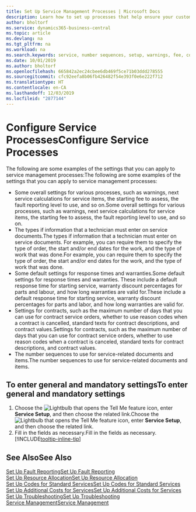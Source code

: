 ```yaml
---
title: Set Up Service Management Processes | Microsoft Docs
description: Learn how to set up processes that help ensure your customers are satisfied with your customer service.
author: bholtorf
ms.service: dynamics365-business-central
ms.topic: article
ms.devlang: na
ms.tgt_pltfrm: na
ms.workload: na
ms.search.keywords: service, number sequences, setup, warnings, fee, contracts, warranties
ms.date: 10/01/2019
ms.author: bholtorf
ms.openlocfilehash: 665842a2ec24cbee6db469f5ce71b03ddd278555
ms.sourcegitcommit: cfc92eefa8b06fb426482f54e393f0e6e222f712
ms.translationtype: HT
ms.contentlocale: en-CA
ms.lasthandoff: 12/03/2019
ms.locfileid: "2877144"
---
```

# <a name="configure-service-processes"></a><span data-ttu-id="ff0cb-103">Configure Service Processes</span><span class="sxs-lookup"><span data-stu-id="ff0cb-103">Configure Service Processes</span></span>
<span data-ttu-id="ff0cb-104">The following are some examples of the settings that you can apply to service management processes:</span><span class="sxs-lookup"><span data-stu-id="ff0cb-104">The following are some examples of the settings that you can apply to service management processes:</span></span>  
  
* <span data-ttu-id="ff0cb-105">Some overall settings for various processes, such as warnings, next service calculations for service items, the starting fee to assess, the fault reporting level to use, and so on.</span><span class="sxs-lookup"><span data-stu-id="ff0cb-105">Some overall settings for various processes, such as warnings, next service calculations for service items, the starting fee to assess, the fault reporting level to use, and so on.</span></span>  
* <span data-ttu-id="ff0cb-106">The types if information that a technician must enter on service documents.</span><span class="sxs-lookup"><span data-stu-id="ff0cb-106">The types if information that a technician must enter on service documents.</span></span> <span data-ttu-id="ff0cb-107">For example, you can require them to specify the type of order, the start and/or end dates for the work, and the type of work that was done.</span><span class="sxs-lookup"><span data-stu-id="ff0cb-107">For example, you can require them to specify the type of order, the start and/or end dates for the work, and the type of work that was done.</span></span>  
* <span data-ttu-id="ff0cb-108">Some default settings for response times and warranties.</span><span class="sxs-lookup"><span data-stu-id="ff0cb-108">Some default settings for response times and warranties.</span></span> <span data-ttu-id="ff0cb-109">These include a default response time for starting service, warranty discount percentages for parts and labour, and how long warranties are valid for.</span><span class="sxs-lookup"><span data-stu-id="ff0cb-109">These include a default response time for starting service, warranty discount percentages for parts and labor, and how long warranties are valid for.</span></span>  
* <span data-ttu-id="ff0cb-110">Settings for contracts, such as the maximum number of days that you can use for contract service orders, whether to use reason codes when a contract is cancelled, standard texts for contract descriptions, and contract values.</span><span class="sxs-lookup"><span data-stu-id="ff0cb-110">Settings for contracts, such as the maximum number of days that you can use for contract service orders, whether to use reason codes when a contract is canceled, standard texts for contract descriptions, and contract values.</span></span>  
* <span data-ttu-id="ff0cb-111">The number sequences to use for service-related documents and items.</span><span class="sxs-lookup"><span data-stu-id="ff0cb-111">The number sequences to use for service-related documents and items.</span></span>  

## <a name="to-enter-general-and-mandatory-settings"></a><span data-ttu-id="ff0cb-112">To enter general and mandatory settings</span><span class="sxs-lookup"><span data-stu-id="ff0cb-112">To enter general and mandatory settings</span></span>
1. <span data-ttu-id="ff0cb-113">Choose the ![Lightbulb that opens the Tell Me feature](media/ui-search/search_small.png "Tell me what you want to do") icon, enter **Service Setup**, and then choose the related link.</span><span class="sxs-lookup"><span data-stu-id="ff0cb-113">Choose the ![Lightbulb that opens the Tell Me feature](media/ui-search/search_small.png "Tell me what you want to do") icon, enter **Service Setup**, and then choose the related link.</span></span>
2. <span data-ttu-id="ff0cb-114">Fill in the fields as necessary.</span><span class="sxs-lookup"><span data-stu-id="ff0cb-114">Fill in the fields as necessary.</span></span> [!INCLUDE[tooltip-inline-tip](includes/tooltip-inline-tip_md.md)]  

## <a name="see-also"></a><span data-ttu-id="ff0cb-115">See Also</span><span class="sxs-lookup"><span data-stu-id="ff0cb-115">See Also</span></span>  
[<span data-ttu-id="ff0cb-116">Set Up Fault Reporting</span><span class="sxs-lookup"><span data-stu-id="ff0cb-116">Set Up Fault Reporting</span></span>](service-how-setup-fault-reporting.md)  
[<span data-ttu-id="ff0cb-117">Set Up Resource Allocation</span><span class="sxs-lookup"><span data-stu-id="ff0cb-117">Set Up Resource Allocation</span></span>](service-how-setup-resource-allocation.md)  
[<span data-ttu-id="ff0cb-118">Set Up Codes for Standard Services</span><span class="sxs-lookup"><span data-stu-id="ff0cb-118">Set Up Codes for Standard Services</span></span>](service-how-setup-service-coding.md)  
[<span data-ttu-id="ff0cb-119">Set Up Additional Costs for Services</span><span class="sxs-lookup"><span data-stu-id="ff0cb-119">Set Up Additional Costs for Services</span></span>](service-how-setup-service-costs-pricing.md)  
[<span data-ttu-id="ff0cb-120">Set Up Troubleshooting</span><span class="sxs-lookup"><span data-stu-id="ff0cb-120">Set Up Troubleshooting</span></span>](service-how-setup-troubleshooting.md)  
[<span data-ttu-id="ff0cb-121">Service Management</span><span class="sxs-lookup"><span data-stu-id="ff0cb-121">Service Management</span></span>](service-service.md)  
